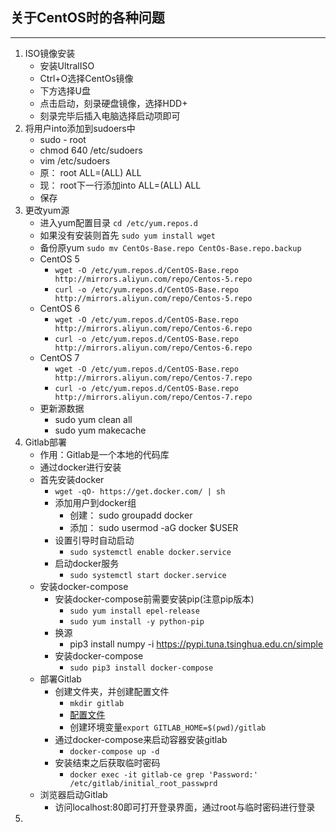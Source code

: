 ## 关于CentOS时的各种问题
***
1. ISO镜像安装
   - 安装UltralISO
   - Ctrl+O选择CentOs镜像
   - 下方选择U盘
   - 点击启动，刻录硬盘镜像，选择HDD+
   - 刻录完毕后插入电脑选择启动项即可
2. 将用户into添加到sudoers中
   - sudo - root 
   - chmod 640 /etc/sudoers
   - vim /etc/sudoers
   - 原： root ALL=(ALL) ALL
   - 现： root下一行添加into ALL=(ALL) ALL
   - 保存
3. 更改yum源
   - 进入yum配置目录 ```cd /etc/yum.repos.d```
   - 如果没有安装则首先 ```sudo yum install wget```
   - 备份原yum ```sudo mv CentOs-Base.repo CentOs-Base.repo.backup```
   - CentOS 5
     - ```wget -O /etc/yum.repos.d/CentOS-Base.repo http://mirrors.aliyun.com/repo/Centos-5.repo```
     - ```curl -o /etc/yum.repos.d/CentOS-Base.repo http://mirrors.aliyun.com/repo/Centos-5.repo```
   - CentOS 6
     - ```wget -O /etc/yum.repos.d/CentOS-Base.repo http://mirrors.aliyun.com/repo/Centos-6.repo```
     - ```curl -o /etc/yum.repos.d/CentOS-Base.repo http://mirrors.aliyun.com/repo/Centos-6.repo```
   - CentOS 7
     - ```wget -O /etc/yum.repos.d/CentOS-Base.repo http://mirrors.aliyun.com/repo/Centos-7.repo```
     - ```curl -o /etc/yum.repos.d/CentOS-Base.repo http://mirrors.aliyun.com/repo/Centos-7.repo```
   - 更新源数据
     - sudo yum clean all
     - sudo yum makecache
4. Gitlab部署
   - 作用：Gitlab是一个本地的代码库
   - 通过docker进行安装
   - 首先安装docker
     - ```wget -qO- https://get.docker.com/ | sh```
     - 添加用户到docker组
       - 创建： sudo groupadd docker
       - 添加： sudo usermod -aG docker $USER
     - 设置引导时自动启动
       - ```sudo systemctl enable docker.service```
     - 启动docker服务
       - ```sudo systemctl start docker.service```
   - 安装docker-compose
     - 安装docker-compose前需要安装pip(注意pip版本)
       - ```sudo yum install epel-release```
       - ```sudo yum install -y python-pip```
     - 换源
       - pip3 install numpy -i https://pypi.tuna.tsinghua.edu.cn/simple
     - 安装docker-compose
       - ```sudo pip3 install docker-compose```
   - 部署Gitlab
     - 创建文件夹，并创建配置文件
       - ```mkdir gitlab```
       - [配置文件](./docker_compose.yml)
       - 创建环境变量```export GITLAB_HOME=$(pwd)/gitlab```
     - 通过docker-compose来启动容器安装gitlab
       - ```docker-compose up -d```
     - 安装结束之后获取临时密码
       - ```docker exec -it gitlab-ce grep 'Password:' /etc/gitlab/initial_root_passwprd```
   - 浏览器启动Gitlab
     - 访问localhost:80即可打开登录界面，通过root与临时密码进行登录
5. 